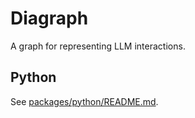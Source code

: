 # Diagraph

A graph for representing LLM interactions.

## Python

See [packages/python/README.md](./packages/python/README.md).

